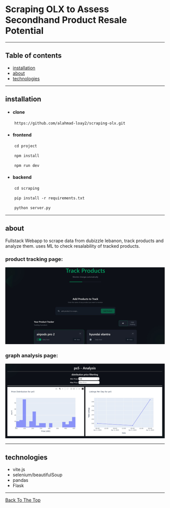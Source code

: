 # Scraping OLX to Assess Secondhand Product Resale Potential

---

## Table of contents 

- [installation](#installation)
- [about](#about)
- [technologies](#technologies)
---

## installation

- #### clone
   
```html
    https://github.com/alahmad-loay2/scraping-olx.git
````

- #### frontend
  
```html
    cd project
```

```html
    npm install
```

```html
    npm run dev
```

- #### backend

```html
    cd scraping
```

```html
    pip install -r requirements.txt
```

```html
    python server.py
```

---

## about

Fullstack Webapp to scrape data from dubizzle lebanon, track products and analyze them.
uses ML to check resalability of tracked products.

### product tracking page:
![Tracking Page](https://github.com/alahmad-loay2/scraping-olx/blob/main/project-screenshots/tracking.jpg?raw=true)

### graph analysis page:
![Analyzing Page](https://github.com/alahmad-loay2/scraping-olx/blob/main/project-screenshots/visual-analysis.jpg?raw=true)


---

## technologies

- vite.js
- selenium/beautifulSoup
- pandas
- Flask

--- 

[Back To The Top](#Scraping-OLX-to-Assess-Secondhand-Product-Resale-Potential)
